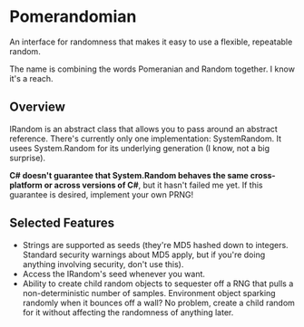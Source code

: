 # Pomerandomian

An interface for randomness that makes it easy to use a flexible, repeatable random.

The name is combining the words Pomeranian and Random together. I know it's a reach.

## Overview

IRandom is an abstract class that allows you to pass around an abstract reference. There's currently only one implementation: SystemRandom. It usees System.Random for its underlying generation (I know, not a big surprise). 

**C# doesn't guarantee that System.Random behaves the same cross-platform or across versions of C#**, but it hasn't failed me yet. If this guarantee is desired, implement your own PRNG!

## Selected Features

* Strings are supported as seeds (they're MD5 hashed down to integers. Standard security warnings about MD5 apply, but if you're doing anything involving security, don't use this).
* Access the IRandom's seed whenever you want.
* Ability to create child random objects to sequester off a RNG that pulls a non-deterministic number of samples. Environment object sparking randomly when it bounces off a wall? No problem, create a child random for it without affecting the randomness of anything later.

